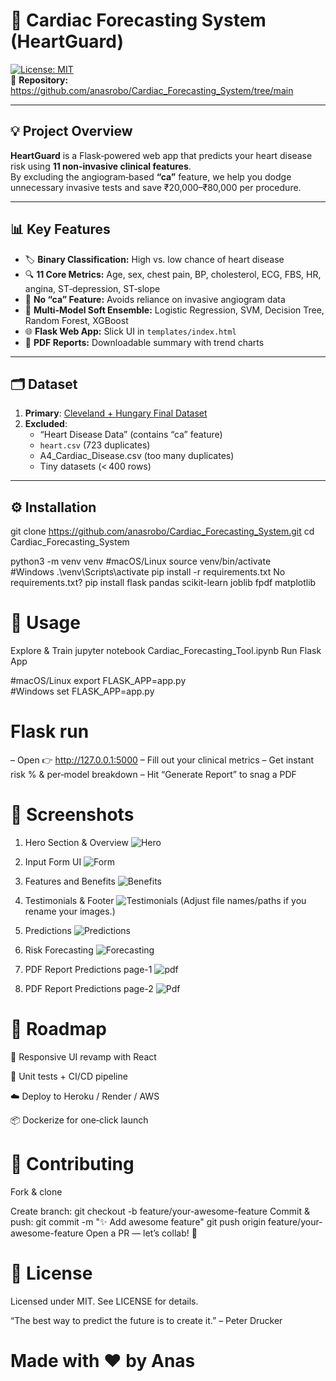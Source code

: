 # 🚀 Cardiac Forecasting System (HeartGuard)

[![License: MIT](https://img.shields.io/badge/License-MIT-blue.svg)](LICENSE)  
🔗 **Repository:** https://github.com/anasrobo/Cardiac_Forecasting_System/tree/main

---

## 💡 Project Overview
**HeartGuard** is a Flask‑powered web app that predicts your heart disease risk using **11 non‑invasive clinical features**.  
By excluding the angiogram‑based **“ca”** feature, we help you dodge unnecessary invasive tests and save ₹20,000–₹80,000 per procedure.

---

## 📊 Key Features
- 🏷️ **Binary Classification:** High vs. low chance of heart disease  
- 🔍 **11 Core Metrics:** Age, sex, chest pain, BP, cholesterol, ECG, FBS, HR, angina, ST‑depression, ST‑slope  
- 🚫 **No “ca” Feature:** Avoids reliance on invasive angiogram data  
- 🤖 **Multi‑Model Soft Ensemble:** Logistic Regression, SVM, Decision Tree, Random Forest, XGBoost  
- 🌐 **Flask Web App:** Slick UI in `templates/index.html`  
- 📄 **PDF Reports:** Downloadable summary with trend charts  

---

## 🗂️ Dataset
1. **Primary**: [Cleveland + Hungary Final Dataset](https://www.kaggle.com/datasets/sid321axn/heart-statlog-cleveland-hungary-final)  
2. **Excluded**:  
   - “Heart Disease Data” (contains “ca” feature)  
   - `heart.csv` (723 duplicates)  
   - A4_Cardiac_Disease.csv (too many duplicates)  
   - Tiny datasets (< 400 rows)

---

## ⚙️ Installation
git clone https://github.com/anasrobo/Cardiac_Forecasting_System.git
cd Cardiac_Forecasting_System

python3 -m venv venv
#macOS/Linux
source venv/bin/activate  
#Windows
.\venv\Scripts\activate
pip install -r requirements.txt
No requirements.txt?
pip install flask pandas scikit-learn joblib fpdf matplotlib

# 🚀 Usage
Explore & Train
jupyter notebook Cardiac_Forecasting_Tool.ipynb
Run Flask App

#macOS/Linux
export FLASK_APP=app.py   
#Windows
set FLASK_APP=app.py

# Flask run
– Open 👉 http://127.0.0.1:5000
– Fill out your clinical metrics
– Get instant risk % & per‑model breakdown
– Hit “Generate Report” to snag a PDF

# 📸 Screenshots
1. Hero Section & Overview
![Hero](screenshots/hero.png)

2. Input Form UI
![Form](screenshots/form.png)

3. Features and Benefits
![Benefits](screenshots/benefits.png)

4. Testimonials & Footer
![Testimonials](screenshots/testimonials.png)
(Adjust file names/paths if you rename your images.)

5. Predictions
![Predictions](screenshots/Predictions.png)

6. Risk Forecasting
![Forecasting](screenshots/RiskForecasting.png)

7. PDF Report Predictions page-1
![pdf](screenshots/PDFREP_1.png)

8. PDF Report Predictions page-2
![Pdf](screenshots/PDFREP_2.png)

# 🌟 Roadmap
 🎨 Responsive UI revamp with React

 🧪 Unit tests + CI/CD pipeline

 ☁️ Deploy to Heroku / Render / AWS

 📦 Dockerize for one‑click launch

# 🤝 Contributing
Fork & clone

Create branch:
git checkout -b feature/your-awesome-feature
Commit & push:
git commit -m "✨ Add awesome feature"
git push origin feature/your-awesome-feature
Open a PR — let’s collab! 🚀

# 📄 License
Licensed under MIT. See LICENSE for details.

“The best way to predict the future is to create it.” – Peter Drucker

# Made with ❤️ by Anas
